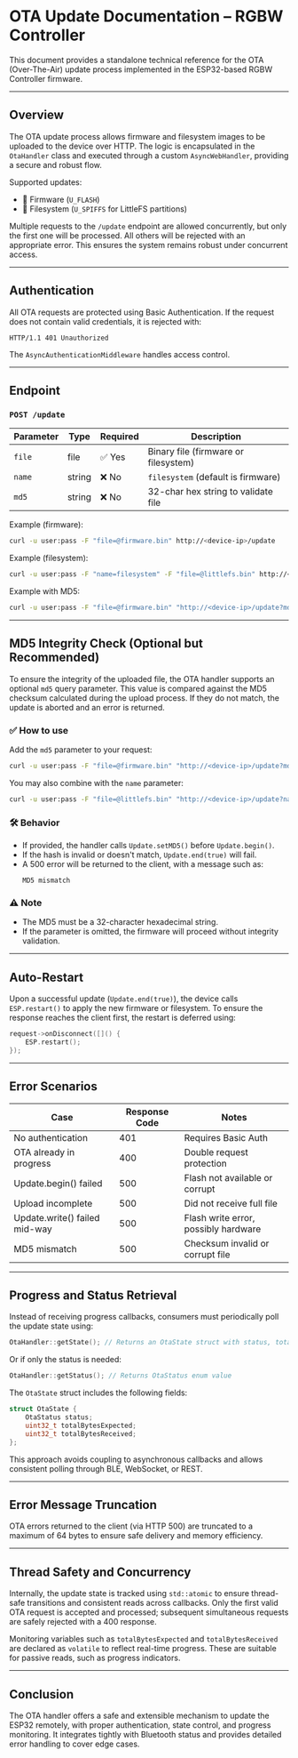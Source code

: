 # OTA Update Documentation – RGBW Controller

This document provides a standalone technical reference for the OTA (Over-The-Air) update process implemented in the ESP32-based RGBW Controller firmware.

---

## Overview

The OTA update process allows firmware and filesystem images to be uploaded to the device over HTTP. The logic is encapsulated in the `OtaHandler` class and executed through a custom `AsyncWebHandler`, providing a secure and robust flow.

Supported updates:

* 🔧 Firmware (`U_FLASH`)
* 📁 Filesystem (`U_SPIFFS` for LittleFS partitions)

Multiple requests to the `/update` endpoint are allowed concurrently, but only the first one will be processed. All others will be rejected with an appropriate error. This ensures the system remains robust under concurrent access.

---

## Authentication

All OTA requests are protected using Basic Authentication.
If the request does not contain valid credentials, it is rejected with:

```
HTTP/1.1 401 Unauthorized
```

The `AsyncAuthenticationMiddleware` handles access control.

---

## Endpoint

### `POST /update`

| Parameter | Type   | Required  | Description                          |
| --------- | ------ | --------- | ------------------------------------ |
| `file`    | file   | ✅ Yes    | Binary file (firmware or filesystem) |
| `name`    | string | ❌ No     | `filesystem` (default is firmware)   |
| `md5`     | string | ❌ No     | 32-char hex string to validate file  |

Example (firmware):

```bash
curl -u user:pass -F "file=@firmware.bin" http://<device-ip>/update
```

Example (filesystem):

```bash
curl -u user:pass -F "name=filesystem" -F "file=@littlefs.bin" http://<device-ip>/update
```

Example with MD5:

```bash
curl -u user:pass -F "file=@firmware.bin" "http://<device-ip>/update?md5=d41d8cd98f00b204e9800998ecf8427e"
```

---

## MD5 Integrity Check (Optional but Recommended)

To ensure the integrity of the uploaded file, the OTA handler supports an optional `md5` query parameter. This value is compared against the MD5 checksum calculated during the upload process. If they do not match, the update is aborted and an error is returned.

### ✅ How to use

Add the `md5` parameter to your request:

```bash
curl -u user:pass -F "file=@firmware.bin" "http://<device-ip>/update?md5=d41d8cd98f00b204e9800998ecf8427e"
```

You may also combine with the `name` parameter:

```bash
curl -u user:pass -F "file=@littlefs.bin" "http://<device-ip>/update?name=filesystem&md5=d41d8cd98f00b204e9800998ecf8427e"
```

### 🛠 Behavior

- If provided, the handler calls `Update.setMD5()` before `Update.begin()`.
- If the hash is invalid or doesn't match, `Update.end(true)` will fail.
- A 500 error will be returned to the client, with a message such as:
  ```
  MD5 mismatch
  ```

### ⚠️ Note

- The MD5 must be a 32-character hexadecimal string.
- If the parameter is omitted, the firmware will proceed without integrity validation.

---

## Auto-Restart

Upon a successful update (`Update.end(true)`), the device calls `ESP.restart()` to apply the new firmware or filesystem.
To ensure the response reaches the client first, the restart is deferred using:

```cpp
request->onDisconnect([]() {
    ESP.restart();
});
```

---

## Error Scenarios

| Case                          | Response Code | Notes                                |
| ----------------------------- | ------------- | ------------------------------------ |
| No authentication             | 401           | Requires Basic Auth                  |
| OTA already in progress       | 400           | Double request protection            |
| Update.begin() failed         | 500           | Flash not available or corrupt       |
| Upload incomplete             | 500           | Did not receive full file            |
| Update.write() failed mid-way | 500           | Flash write error, possibly hardware |
| MD5 mismatch                  | 500           | Checksum invalid or corrupt file     |

---

## Progress and Status Retrieval

Instead of receiving progress callbacks, consumers must periodically poll the update state using:

```cpp
OtaHandler::getState(); // Returns an OtaState struct with status, totalBytesExpected, totalBytesReceived
```

Or if only the status is needed:

```cpp
OtaHandler::getStatus(); // Returns OtaStatus enum value
```

The `OtaState` struct includes the following fields:

```cpp
struct OtaState {
    OtaStatus status;
    uint32_t totalBytesExpected;
    uint32_t totalBytesReceived;
};
```

This approach avoids coupling to asynchronous callbacks and allows consistent polling through BLE, WebSocket, or REST.

---

## Error Message Truncation

OTA errors returned to the client (via HTTP 500) are truncated to a maximum of 64 bytes to ensure safe delivery and memory efficiency.

---

## Thread Safety and Concurrency

Internally, the update state is tracked using `std::atomic` to ensure thread-safe transitions and consistent reads across callbacks. Only the first valid OTA request is accepted and processed; subsequent simultaneous requests are safely rejected with a 400 response.

Monitoring variables such as `totalBytesExpected` and `totalBytesReceived` are declared as `volatile` to reflect real-time progress. These are suitable for passive reads, such as progress indicators.

---

## Conclusion

The OTA handler offers a safe and extensible mechanism to update the ESP32 remotely, with proper authentication, state control, and progress monitoring. It integrates tightly with Bluetooth status and provides detailed error handling to cover edge cases.

